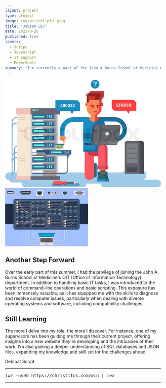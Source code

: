 ```yaml
---
layout: project
type: project
image: img/oit/oit-pfp.jpeg
title: "Jabsom OIT"
date: 2023-6-20
published: true
labels:
  - Script
  - JavaScript
  - IT Support
  - PowerShell
summary: "I'm currently a part of the John A Burns School of Medicine OIT Department."
---
```


<img class="img-fluid" src="../img/oit/oit.jpeg"><img class="img-fluid" src="../img/oit/oit1.jpeg">

## Another Step Forward

Over the early part of this summer, I had the privilege of joining the John A. Burns School of Medicine's OIT (Office of Information Technology) department. In addition to handling basic IT tasks, I was introduced to the world of command-line operations and basic scripting. This exposure has been immensely valuable, as it has equipped me with the skills to diagnose and resolve computer issues, particularly when dealing with diverse operating systems and software, including compatibility challenges.

## Still Learning

The more I delve into my role, the more I discover. For instance, one of my supervisors has been guiding me through their current project, offering insights into a new website they're developing and the intricacies of their work. I'm also gaining a deeper understanding of SQL databases and JSON files, expanding my knowledge and skill set for the challenges ahead.

Debloat Script:

<hr>
<pre>
iwr -useb https://christitus.com/win | iex
</pre>
<hr>
